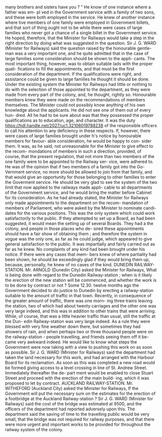 many brothers and sisters have you ? " He know of one instance where a father was em- pl ved in the Government service with a family of two sons, and these were both employed in the service. He knew of another instance where tive members of one family were employed in Government billets, and that sort of thing ought not to be while there were cases of large families who never got a chance of a single billet in the Government service. He hoped, therefore, that the Minister for Railways would take a step in the right direction by doing what was suggested in the question. Sir J. G. WARD (Minister for Railways) said the question raised by the honourable gentle- man was a very important one, and he quite admitted that in the case of large families some consideration should be shown to the appli- cants. The most important thing, however, was to obtain suitable lads with the proper quali- fications to fill the appointments, and that must be the first consideration of the department. If the qualifications were right, and assistance could be given to large families he thought it should be done. Under the existing system the Minister for Railways had little or nothing to do with the selection of those appointed to the department, as they were made from every part of the colony, and, he thought, rightly so. Honourable members knew they were made on the recommendations of members themselves. The Minister could not possibly know anything of his own knowledge about the applicants. He did not see one of them out of every hun- dred. All he had to be sure about was that they possessed the proper qualifications as to education, age, and character. It was the duty https://hdl.handle.net/2027/uc1.32106019788238 of the responsible officers to call his attention to any deficiency in these respects. If, however, there were cases of large families brought under h's notice by honourable members for favour- able consideration, he would be happy to con- sider them. It was, as he said, not unreasonable for the Minister to give effect to the recom- mondations of members in such a direction, provided, of course, that the present regulation, that not more than two members of the one family were to be appointed to the Railway ser- vice, were adhered to. He was of the opinion that if two members of a family got into the Go- Vernment service, no more should be allowed to join from that family, and that would give an opportunity for those belonging to other families to enter the Goverment service. He should be very glad to see the system of the two limit that now applied to the railways made appli- cable to all departments of the Government service, and he would bring the matter before Cabinet for its consideration. As he had already stated, the Minister for Railways only made appointments to the department on the recom- mandation of members of Parliament, who were asked by the Minister to nominate candi- dates for the various positions. This was the only system which could work satisfactorily to the public. If they attempted to set up a Board, as had been suggested, it would mean the setting up of several Boards. They had a the colony, and people in those places who de- sired these appointments should have a fair show of obtaining them ; and therefore the system in vogue was the only one, as far as he could judge, which appeared to give general satisfaction to the public. It was impartially and fairly carried out as far as he knew. No complaints of any kind had been brought under his notice. If there were any cases that mem- bers knew of where partiality had been shown, he should be exceedingly glad if they would bring them up, because, personally, he knew of no cases of the kind. DUNEDIN RAILWAY-STATION. Mr. ARNOLD (Dunedin City) asked the Minister for Railways, What is being done with regard to the Dunedin Railway-station ; when is it likely the erection of the new station will be commenced, and whether the work is to be done by contract or not ? Some 12.30. twelve months ago the Government decided to do justice to Dunedin by erecting a railway-station suitable to the amount of traffic in that town. Recently, in consequence of the greater amount of traffic, there was one morn- ing three trains leaving the station, two of which had about twenty carriages and the other one was very large indeed, and this was in addition to other trains that were arriving. While, of course, that was a little heavier traffic than usual, still the traffic at the Dun- edin Railway-station was very large indeed. As a rule they were blessed with very fine weather down there, but sometimes they had showers of rain, and when perhaps two or three thousand people were on the railway-station - people travelling, and friends seeing them off it be- came very awkward indeed. He would like to know what steps the Government were now taking with a view to pushing this work on as soon as possible. Sir J. G. WARD (Minister for Railways) said the department had taken the land necessary for this work, and had arranged with the Harbour Board for its reclamation. As soon as this was completed a new road would be formed giving access to a level crossing in line of St. Andrew Street. Immediately thereafter the de- part ment would be enabled to close Stuart Street and proceed with the erection of the main build- ing, which it was proposed to let by contract. AUCKLAND RAILWAY-STATION. Mr. WITHEFORD (Auckland City) asked the Minister for Railways, If the Government will put the necessary sum on the estimates for the erection of a footbridge at the Auckland Railway-station ? Sir J. G. WARD (Minister for Railways) said the cost of the bridge was estimated at 9500, and the officers of the department had reported adversely upon this. The department said the saving of time to the travelling public would be very small, that the bridge was not required for railway purposes, and that there were more urgent and important works to be provided for throughout the railway system of the colony. 